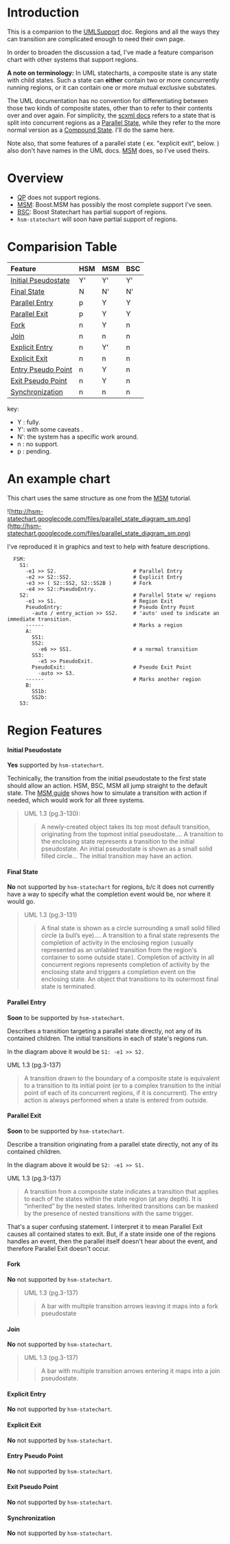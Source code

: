# Introduction #
This is a companion to the [UMLSupport](UMLSupport.md) doc. Regions and all the ways they can transition are complicated enough to need their own page.

In order to broaden the discussion a tad, I've made a feature comparison chart with other systems that support regions.

**A note on terminology:**
In UML statecharts, a composite state is any state with child states. Such a state can **either** contain two or more concurrently running regions, or it can contain one or more mutual exclusive substates.

The UML documentation has no convention for differentiating between those two kinds of composite states, other than to refer to their contents over and over again. For simplicity, the [scxml docs](http://www.w3.org/TR/scxml) refers to a state that is split into concurrent regions as a [Parallel State](http://www.w3.org/TR/scxml/#N10193), while they refer to the more normal version as a [Compound State](http://www.w3.org/TR/scxml/#N10153). I'll do the same here.

Note also, that some features of a parallel state ( ex. "explicit exit", below. ) also don't have names in the UML docs. [MSM](Resources#Boost_MSM.md) does, so I've used theirs.

# Overview #

  * [QP](Resources#QP.md) does not support regions.
  * [MSM](Resources#Boost_MSM.md): Boost.MSM has possibly the most complete support I've seen.
  * [BSC](Resources#Boost_Statechart.md): Boost Statechart has partial support of regions.
  * `hsm-statechart` will soon have partial support of regions.

# Comparision Table #

| Feature             | **HSM** | **MSM** | **BSC** |
|:--------------------|:--------|:--------|:--------|
| [Initial Pseudostate](Regions#Initial_Pseudostate.md)  |   Y'    |   Y'    |   Y'    |
| [Final State](Regions#Final_State.md)         |   N     |   N'    |   N'    |
| [Parallel Entry](Regions#Parallel_Entry.md)      |   p     |   Y     |   Y     |
| [Parallel Exit](Regions#Parallel_Exit.md)       |   p     |   Y     |   Y     |
| [Fork](Regions#Fork.md)                |   n     |   Y     |   n     |
| [Join](Regions#Join.md)               |   n     |   n     |   n     |
| [Explicit Entry](Regions#Explicit_Entry.md)      |   n     |   Y'    |   n     |
| [Explicit Exit](Regions#Explicit_Exit.md)      |   n     |   n     |   n     |
| [Entry Pseudo Point](Regions#Entry_Pseudo_Point.md)  |   n     |   Y     |   n     |
| [Exit  Pseudo Point](Regions#Exit_Pseudo_Point.md)  |   n     |   Y     |   n     |
| [Synchronization](Regions#Synchronization.md)    |   n     |   n     |   n     |

key:
  * Y : fully.
  * Y': with some caveats .
  * N': the system has a specific work around.
  * n : no support.
  * p : pending.

# An example chart #
This chart uses the same structure as one from the [MSM](http://www.boost.org/doc/libs/1_49_0/libs/msm/doc/HTML/ch03s02.html#d0e852) tutorial.

![http://hsm-statechart.googlecode.com/files/parallel_state_diagram_sm.png](http://hsm-statechart.googlecode.com/files/parallel_state_diagram_sm.png)

I've reproduced it in graphics and text to help with feature descriptions.
```
  FSM:
    S1:
      -e1 >> S2.                         # Parallel Entry
      -e2 >> S2::SS2.                    # Explicit Entry
      -e3 >> ( S2::SS2, S2::SS2B )       # Fork
      -e4 >> S2::PseudoEntry.            
    S2:                                  # Parallel State w/ regions
      -e1 >> S1.                         # Region Exit 
      PseudoEntry:                       # Pseudo Entry Point
        -auto / entry_action >> SS2.     # 'auto' used to indicate an immediate transition.
      ------                             # Marks a region
      A:
        SS1:
        SS2:
          -e6 >> SS1.                    # a normal transition
        SS3:
          -e5 >> PseudoExit.             
        PseudoExit:                      # Pseudo Exit Point
          -auto >> S3.
      ------                             # Marks another region
      B:
        SS1b:
        SS2b:
    S3: 
```

# Region Features #

#### Initial Pseudostate ####
**Yes** supported by `hsm-statechart`.

Techinically, the transition from the initial pseudostate to the first state should allow an action. HSM, BSC, MSM all jump straight to the default state. The [MSM guide](Resources#MSM.md) shows how to simulate a transition with action if needed, which would work for all three systems.

> UML 1.3 (pg.3-130):
> > A newly-created object takes its top most default transition, originating from the topmost initial pseudostate.... A transition to the enclosing state represents a transition to the initial pseudostate.
> > An initial pseudostate is shown as a small solid filled circle... The initial transition may have an action.

#### Final State ####
**No** not supported by `hsm-statechart` for regions, b/c it does not currently have a way to specify what the completion event would be, nor where it would go.


> UML 1.3 (pg.3-131)
> > A final state is shown as a circle surrounding a small solid filled circle (a bull’s eye)....
> > A transition to a final state represents the completion of activity in the enclosing region `[`usually represented as an unlabled transition from the region's container to some outside state`]`.
> > Completion of activity in all concurrent regions represents completion of activity by the enclosing
> > state and triggers a completion event on the enclosing state.
> > An object that transitions to its outermost final state is terminated.

#### Parallel Entry ####
**Soon** to be supported by `hsm-statechart`.

Describes a transition targeting a parallel state directly, not any of its contained children. The initial transitions in each of state's regions run.

In the diagram above it would be `S1: -e1 >> S2.`

UML 1.3 (pg.3-137)

> A transition drawn to the boundary of a composite state is equivalent to a transition to
> its initial point (or to a complex transition to the initial point of each of its concurrent
> regions, if it is concurrent). The entry action is always performed when a state is
> entered from outside.

#### Parallel Exit ####
**Soon** to be supported by `hsm-statechart`.

Describe a transition originating from a parallel state directly, not any of its contained children.

In the diagram above it would be `S2: -e1 >> S1.`

UML 1.3 (pg.3-137)
> A transition from a composite state indicates a transition that applies to each of the states within the state region (at any depth). It is “inherited” by the nested states. Inherited transitions can be masked by the presence of nested transitions with the same trigger.

That's a super confusing statement. I interpret it to mean Parallel Exit causes all contained states to exit. But, if a state inside one of the regions handles an event, then the parallel itself doesn't hear about the event, and therefore Parallel Exit doesn't occur.

#### Fork ####
**No** not supported by `hsm-statechart`.

> UML 1.3 (pg.3-137)
> > A bar with multiple transition arrows leaving it maps into a fork pseudostate

#### Join ####
**No** not supported by `hsm-statechart`.


> UML 1.3 (pg.3-137)
> > A bar with multiple transition arrows entering it maps into a join pseudostate.

#### Explicit Entry ####
**No** not supported by `hsm-statechart`.
#### Explicit Exit ####
**No** not supported by `hsm-statechart`.
#### Entry Pseudo Point ####
**No** not supported by `hsm-statechart`.
#### Exit Pseudo Point ####
**No** not supported by `hsm-statechart`.
#### Synchronization ####
**No** not supported by `hsm-statechart`.